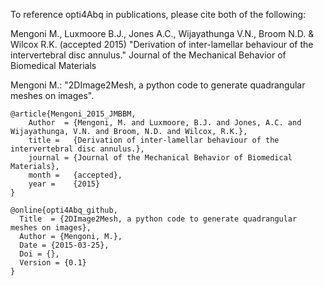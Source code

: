 To reference opti4Abq in publications, please cite both of the following:

Mengoni M., Luxmoore B.J., Jones A.C., Wijayathunga V.N., Broom N.D. & Wilcox R.K. (accepted 2015)
"Derivation of inter-lamellar behaviour of the intervertebral disc annulus." Journal of the Mechanical Behavior of Biomedical Materials

Mengoni M.: "2DImage2Mesh, a python code to generate quadrangular meshes on images". 




```
@article{Mengoni_2015_JMBBM,
    Author  = {Mengoni, M. and Luxmoore, B.J. and Jones, A.C. and Wijayathunga, V.N. and Broom, N.D. and Wilcox, R.K.},
    title =   {Derivation of inter-lamellar behaviour of the intervertebral disc annulus.},
    journal = {Journal of the Mechanical Behavior of Biomedical Materials},
    month =   {accepted},
    year =    {2015}
}

@online{opti4Abq_github,
  Title  = {2DImage2Mesh, a python code to generate quadrangular meshes on images},
  Author = {Mengoni, M.},
  Date = {2015-03-25},
  Doi = {},
  Version = {0.1}
}
```
